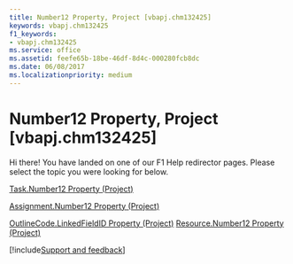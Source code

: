 ```yaml
---
title: Number12 Property, Project [vbapj.chm132425]
keywords: vbapj.chm132425
f1_keywords:
- vbapj.chm132425
ms.service: office
ms.assetid: feefe65b-18be-46df-8d4c-000280fcb8dc
ms.date: 06/08/2017
ms.localizationpriority: medium
---
```



# Number12 Property, Project [vbapj.chm132425]

Hi there! You have landed on one of our F1 Help redirector pages. Please select the topic you were looking for below.

[Task.Number12 Property (Project)](https://msdn.microsoft.com/library/aa986b10-c165-8bdf-e24a-509628a4951d%28Office.15%29.aspx)

[Assignment.Number12 Property (Project)](https://msdn.microsoft.com/library/aa305f50-5145-69c2-5038-8884ac2cb2c6%28Office.15%29.aspx)

[OutlineCode.LinkedFieldID Property (Project)](https://msdn.microsoft.com/library/310202bc-6db7-11b8-d380-af26ef12ad11%28Office.15%29.aspx)
[Resource.Number12 Property (Project)](https://msdn.microsoft.com/library/bb69b663-b951-719f-8351-bcbdc3e561a1%28Office.15%29.aspx)

[!include[Support and feedback](~/includes/feedback-boilerplate.md)]